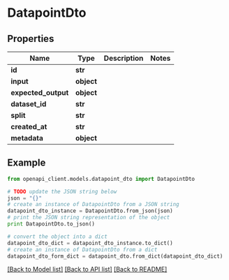 # DatapointDto


## Properties

Name | Type | Description | Notes
------------ | ------------- | ------------- | -------------
**id** | **str** |  | 
**input** | **object** |  | 
**expected_output** | **object** |  | 
**dataset_id** | **str** |  | 
**split** | **str** |  | 
**created_at** | **str** |  | 
**metadata** | **object** |  | 

## Example

```python
from openapi_client.models.datapoint_dto import DatapointDto

# TODO update the JSON string below
json = "{}"
# create an instance of DatapointDto from a JSON string
datapoint_dto_instance = DatapointDto.from_json(json)
# print the JSON string representation of the object
print DatapointDto.to_json()

# convert the object into a dict
datapoint_dto_dict = datapoint_dto_instance.to_dict()
# create an instance of DatapointDto from a dict
datapoint_dto_form_dict = datapoint_dto.from_dict(datapoint_dto_dict)
```
[[Back to Model list]](../README.md#documentation-for-models) [[Back to API list]](../README.md#documentation-for-api-endpoints) [[Back to README]](../README.md)


